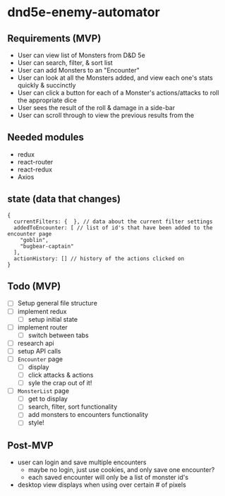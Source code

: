 # dnd5e-enemy-automator

## Requirements (MVP)
- User can view list of Monsters from D&D 5e
- User can search, filter, & sort list
- User can add Monsters to an "Encounter"
- User can look at all the Monsters added, and view each one's stats quickly & succinctly
- User can click a button for each of a Monster's actions/attacks to roll the appropriate dice
- User sees the result of the roll & damage in a side-bar
- User can scroll through to view the previous results from the 

## Needed modules
- redux
- react-router
- react-redux
- Axios

## state (data that changes)
```
{
  currentFilters: {  }, // data about the current filter settings
  addedToEncounter: [ // list of id's that have been added to the encounter page
    "goblin",
    "bugbear-captain"
  ],
  actionHistory: [] // history of the actions clicked on
} 
```

## Todo (MVP)
- [ ] Setup general file structure
- [ ] implement redux
  - [ ] setup initial state
- [ ] implement router
  - [ ] switch between tabs
- [ ] research api
- [ ] setup API calls
- [ ] `Encounter` page
  - [ ] display
  - [ ] click attacks & actions
  - [ ] syle the crap out of it!
- [ ] `MonsterList` page
  - [ ] get to display
  - [ ] search, filter, sort functionality
  - [ ] add monsters to encounters functionality
  - [ ] style!

## Post-MVP
- user can login and save multiple encounters
  - maybe no login, just use cookies, and only save one encounter?
  - each saved encounter will only be a list of monster id's
- desktop view displays when using over certain # of pixels
